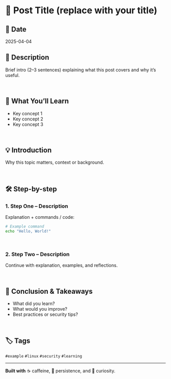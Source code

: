 # 🧠 Post Title (replace with your title)

## 📅 Date
2025-04-04

## 📝 Description
Brief intro (2–3 sentences) explaining what this post covers and why it’s useful.

<br>

## 🔧 What You’ll Learn
- Key concept 1
- Key concept 2
- Key concept 3

<br>

## 💡 Introduction
Why this topic matters, context or background.

<br>

## 🛠️ Step-by-step

### 1. Step One – Description
Explanation + commands / code:

```bash
# Example command
echo "Hello, World!"
```

<br>

### 2. Step Two – Description
Continue with explanation, examples, and reflections.

<br>

## 📌 Conclusion & Takeaways
- What did you learn?
- What would you improve?
- Best practices or security tips?

<br>

## 🏷️ Tags
`#example` `#linux` `#security` `#learning`

---

**Built with** ☕ caffeine, 🧠 persistence, and 🧪 curiosity.
